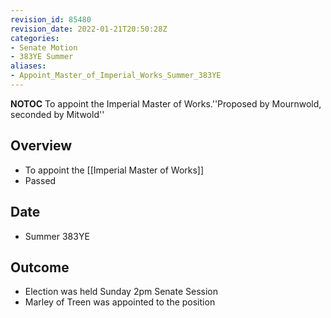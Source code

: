 ```yaml
---
revision_id: 85480
revision_date: 2022-01-21T20:50:28Z
categories:
- Senate Motion
- 383YE Summer
aliases:
- Appoint_Master_of_Imperial_Works_Summer_383YE
---
```



__NOTOC__
To appoint the Imperial Master of Works.''Proposed by Mournwold, seconded by Mitwold''
## Overview
* To appoint the [[Imperial Master of Works]]
* Passed
## Date
* Summer 383YE
## Outcome
* Election was held Sunday 2pm Senate Session
* Marley of Treen was appointed to the position